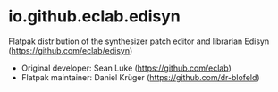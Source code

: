 # io.github.eclab.edisyn
Flatpak distribution of the synthesizer patch editor and librarian Edisyn (https://github.com/eclab/edisyn)
* Original developer: Sean Luke (https://github.com/eclab)
* Flatpak maintainer: Daniel Krüger (https://github.com/dr-blofeld)

